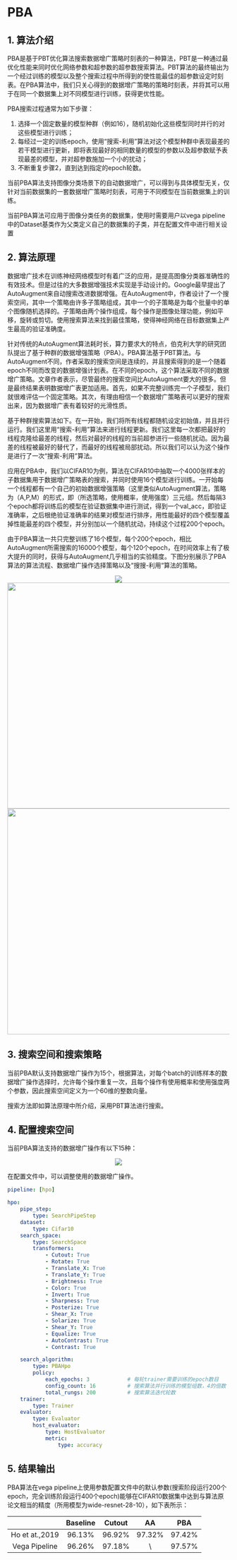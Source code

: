 # PBA

## 1. 算法介绍

PBA是基于PBT优化算法搜索数据增广策略时刻表的一种算法，PBT是一种通过最优化性能来同时优化网络参数和超参数的超参数搜索算法。PBT算法的最终输出为一个经过训练的模型以及整个搜索过程中所得到的使性能最佳的超参数设定时刻表。在PBA算法中，我们只关心得到的数据增广策略的策略时刻表，并将其可以用于在同一个数据集上对不同模型进行训练，获得更优性能。

PBA搜索过程通常为如下步骤：

1. 选择一个固定数量的模型种群（例如16），随机初始化这些模型同时并行的对这些模型进行训练；
2. 每经过一定的训练epoch，使用“搜索-利用”算法对这个模型种群中表现最差的若干模型进行更新，即将表现最好的相同数量的模型的参数以及超参数赋予表现最差的模型，并对超参数施加一个小的扰动；
3. 不断重复步骤2，直到达到指定的epoch轮数。

当前PBA算法支持图像分类场景下的自动数据增广，可以得到与具体模型无关，仅针对当前数据集的一套数据增广策略时刻表，可用于不同模型在当前数据集上的训练。

当前PBA算法可应用于图像分类任务的数据集，使用时需要用户以vega pipeline中的Dataset基类作为父类定义自己的数据集的子类，并在配置文件中进行相关设置

## 2. 算法原理

数据增广技术在训练神经网络模型时有着广泛的应用，是提高图像分类器准确性的有效技术。但是过往的大多数据增强技术实现是手动设计的。Google最早提出了AutoAugment来自动搜索改进数据增强。在AutoAugment中，作者设计了一个搜索空间，其中一个策略由许多子策略组成，其中一个的子策略是为每个批量中的单个图像随机选择的。子策略由两个操作组成，每个操作是图像处理功能，例如平移，旋转或剪切。使用搜索算法来找到最佳策略，使得神经网络在目标数据集上产生最高的验证准确度。

针对传统的AutoAugment算法耗时长，算力要求大的特点，伯克利大学的研究团队提出了基于种群的数据增强策略（PBA）。PBA算法基于PBT算法。与AutoAugment不同，作者采取的搜索空间是连续的，并且搜索得到的是一个随着epoch不同而改变的数据增强计划表。在不同的epoch，这个算法采取不同的数据增广策略。文章作者表示，尽管最终的搜索空间比AutoAugment要大的很多。但是最终结果表明数据增广表更加适用。首先，如果不完整训练完一个子模型，我们就很难评估一个固定策略。其次，有理由相信一个数据增广策略表可以更好的搜索出来，因为数据增广表有着较好的光滑性质。

基于种群搜索算法如下。在一开始，我们将所有线程都随机设定初始值，并且并行运行。我们这里用“搜索-利用”算法来进行线程更新。我们这里每一次都把最好的线程克隆给最差的线程，然后对最好的线程的当前超参进行一些随机扰动。因为最差的线程被最好的替代了，而最好的线程被局部扰动。所以我们可以认为这个操作是进行了一次“搜索-利用”算法。

应用在PBA中，我们以CIFAR10为例，算法在CIFAR10中抽取一个4000张样本的子数据集用于数据增广策略表的搜索，并同时使用16个模型进行训练。一开始每一个线程都有一个自己的初始数据增强策略（这里类似AutoAugment算法，策略为（A,P,M）的形式，即（所选策略，使用概率，使用强度）三元组。然后每隔3个epoch都将训练后的模型在验证数据集中进行测试，得到一个val_acc，即验证准确率，之后根绝验证准确率的结果对模型进行排序，用性能最好的四个模型覆盖掉性能最差的四个模型，并分别加以一个随机扰动，持续这个过程200个epoch。

由于PBA算法一共只完整训练了16个模型，每个200个epoch，相比AutoAugment所需搜索的16000个模型，每个120个epoch，在时间效率上有了极大提升的同时，获得与AutoAugment几乎相当的实验精度。下图分别展示了PBA算法的算法流程、数据增广操作选择策略以及“搜搜-利用“算法的策略。

<center>
<img src="../../images/pba_1.png"/>
</center>

<center>
<img src="../../images/pba_2.png" width=512 height=512 />
</center>

<center>
<img src="../../images/pba_3.png" width=512 height=512 />
</center>

## 3. 搜索空间和搜索策略

当前PBA默认支持数据增广操作为15个，根据算法，对每个batch的训练样本的数据增广操作选择时，允许每个操作重复一次，且每个操作有使用概率和使用强度两个参数，因此搜索空间定义为一个60维的整数向量。

搜索方法即如算法原理中所介绍，采用PBT算法进行搜索。

## 4. 配置搜索空间

当前PBA算法支持的数据增广操作有以下15种：

<center>
<img src="../../images/pba_4.png"/>
</center>

在配置文件中，可以调整使用的数据增广操作。

```yaml
pipeline: [hpo]

hpo:
    pipe_step:
        type: SearchPipeStep
    dataset:
        type: Cifar10
    search_space:
        type: SearchSpace
        transformers:
            - Cutout: True
            - Rotate: True
            - Translate_X: True
            - Translate_Y: True
            - Brightness: True
            - Color: True
            - Invert: True
            - Sharpness: True
            - Posterize: True
            - Shear_X: True
            - Solarize: True
            - Shear_Y: True
            - Equalize: True
            - AutoContrast: True
            - Contrast: True

    search_algorithm:
        type: PBAHpo
        policy:
            each_epochs: 3            # 每轮trainer需要训练的epoch数目
            config_count: 16          # 搜索算法并行训练的模型组数，4的倍数
            total_rungs: 200          # 搜索算法迭代轮数
    trainer:
        type: Trainer
    evaluator:
        type: Evaluator
        host_evaluator:
            type: HostEvaluator
            metric:
                type: accuracy
```

## 5. 结果输出

PBA算法在vega pipeline上使用参数配置文件中的默认参数(搜索阶段运行200个epoch，完全训练阶段运行400个epoch)能够在CIFAR10数据集中达到与算法原论文相当的精度（所用模型为wide-resnet-28-10），如下表所示：

||Baseline|Cutout|AA|PBA|
|:--:|:--:|:--:|:--:|:--:|
|Ho et at.,2019|96.13%|96.92%|97.32%|97.42%|
|Vega Pipeline|96.26%|97.18%| \ |97.57%|

